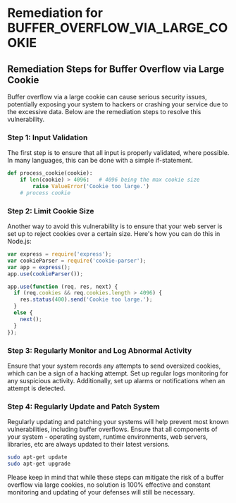 # Remediation for BUFFER_OVERFLOW_VIA_LARGE_COOKIE

## Remediation Steps for Buffer Overflow via Large Cookie

Buffer overflow via a large cookie can cause serious security issues, potentially exposing your system to hackers or crashing your service due to the excessive data. Below are the remediation steps to resolve this vulnerability.

### Step 1: Input Validation

The first step is to ensure that all input is properly validated, where possible. In many languages, this can be done with a simple if-statement.

```python
def process_cookie(cookie):
    if len(cookie) > 4096:   # 4096 being the max cookie size
        raise ValueError('Cookie too large.')
    # process cookie
```
### Step 2: Limit Cookie Size

Another way to avoid this vulnerability is to ensure that your web server is set up to reject cookies over a certain size. Here's how you can do this in Node.js:

```javascript
var express = require('express');
var cookieParser = require('cookie-parser');
var app = express();
app.use(cookieParser());

app.use(function (req, res, next) {
  if (req.cookies && req.cookies.length > 4096) {
    res.status(400).send('Cookie too large.');
  }
  else {
    next();
  }
});
```

### Step 3: Regularly Monitor and Log Abnormal Activity 

Ensure that your system records any attempts to send oversized cookies, which can be a sign of a hacking attempt. Set up regular logs monitoring for any suspicious activity. Additionally, set up alarms or notifications when an attempt is detected.

### Step 4: Regularly Update and Patch System

Regularly updating and patching your systems will help prevent most known vulnerabilities, including buffer overflows. Ensure that all components of your system - operating system, runtime environments, web servers, libraries, etc are always updated to their latest versions.

```bash
sudo apt-get update
sudo apt-get upgrade
```

Please keep in mind that while these steps can mitigate the risk of a buffer overflow via large cookies, no solution is 100% effective and constant monitoring and updating of your defenses will still be necessary.